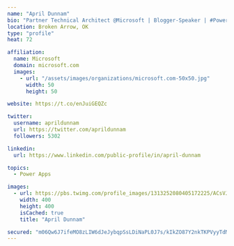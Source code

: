 ```yaml
---
name: "April Dunnam"
bio: "Partner Technical Architect @Microsoft | Blogger-Speaker | #PowerApps, #PowerAutomate, #Office365, #SharePoint | #WIT | #Karaoke Queen"
location: Broken Arrow, OK
type: "profile"
heat: 72

affiliation:
  name: Microsoft
  domain: microsoft.com
  images:
    - url: "/assets/images/organizations/microsoft.com-50x50.jpg"
      width: 50
      height: 50

website: https://t.co/enJuiGEQZc

twitter:
  username: aprildunnam
  url: https://twitter.com/aprildunnam
  followers: 5302

linkedin:
  url: https://www.linkedin.com/public-profile/in/april-dunnam

topics:
  - Power Apps

images:
  - url: https://pbs.twimg.com/profile_images/1313252080405172225/ACsVJFqU_400x400.jpg
    width: 400
    height: 400
    isCached: true
    title: "April Dunnam"

secured: "m06Qw6J7ifeMO8zLIW6dJeJybqpSsLDiNaPL0J7s/kIkZO87Y2nkTKPVyyTdM/pLbAiivFNpqZGg8g6mkMTi/u2RG6uURKmyCfZpNURXhFADF/fTge6K0nbHmQVeMY1wi2qQ0C5755aY0GGSMXLqvZixJ75BT+t+obEpaFBDBA7AGC2HbtE69et+tfB8vdPKC7ke2kfbuE57YO49uFYuZ4YifZ1nE+sgcyOVfq2/e3G75f06dsr0+duX8dwkXSQRXGM2Q186r9A0+t8zyu7Bj7cXa+vV3X6ovDSGJwzzxUUJ3EeWebDZmCSv0jxjIdxtrLN8Sa5rKEvNsUp/CZACn3nyrAWT/QRVNae6o39GrmzGAYsR5gp9lNzLde1SjawnO19TpBG0yqIPyXU7x2O3a/baGJFYhHZRg5KTbT5RYIw=;5icBeodQxHwXG/A+uh8BpA=="
---
```


